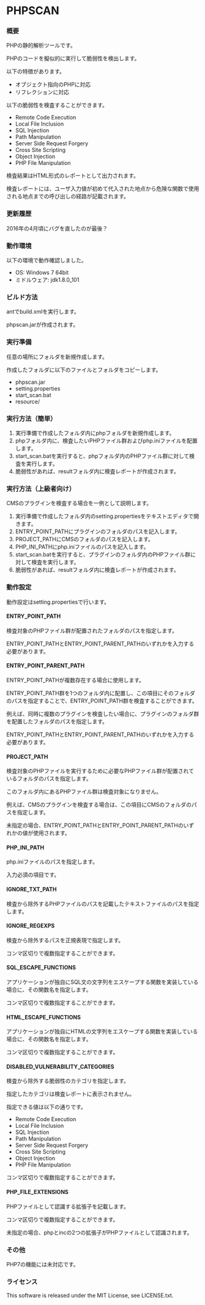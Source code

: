 # PHPSCAN

### 概要

PHPの静的解析ツールです。

PHPのコードを擬似的に実行して脆弱性を検出します。

以下の特徴があります。

* オブジェクト指向のPHPに対応
* リフレクションに対応

以下の脆弱性を検査することができます。

* Remote Code Execution
* Local File Inclusion
* SQL Injection
* Path Manipulation
* Server Side Request Forgery
* Cross Site Scripting
* Object Injection
* PHP File Manipulation

検査結果はHTML形式のレポートとして出力されます。

検査レポートには、ユーザ入力値が初めて代入された地点から危険な関数で使用される地点までの呼び出しの経路が記載されます。

### 更新履歴

2016年の4月頃にバグを直したのが最後？

### 動作環境

以下の環境で動作確認しました。

* OS: Windows 7 64bit
* ミドルウェア: jdk1.8.0_101

### ビルド方法

antでbuild.xmlを実行します。

phpscan.jarが作成されます。

### 実行準備

任意の場所にフォルダを新規作成します。

作成したフォルダに以下のファイルとフォルダをコピーします。

* phpscan.jar
* setting.properties
* start_scan.bat
* resource/

### 実行方法（簡単）

1. 実行準備で作成したフォルダ内にphpフォルダを新規作成します。
2. phpフォルダ内に、検査したいPHPファイル群およびphp.iniファイルを配置します。
3. start_scan.batを実行すると、phpフォルダ内のPHPファイル群に対して検査を実行します。
4. 脆弱性があれば、resultフォルダ内に検査レポートが作成されます。

### 実行方法（上級者向け）

CMSのプラグインを検査する場合を一例として説明します。

1. 実行準備で作成したフォルダ内のsetting.propertiesをテキストエディタで開きます。
2. ENTRY_POINT_PATHにプラグインのフォルダのパスを記入します。
3. PROJECT_PATHにCMSのフォルダのパスを記入します。
4. PHP_INI_PATHにphp.iniファイルのパスを記入します。
5. start_scan.batを実行すると、プラグインのフォルダ内のPHPファイル群に対して検査を実行します。
6. 脆弱性があれば、resultフォルダ内に検査レポートが作成されます。

### 動作設定

動作設定はsetting.propertiesで行います。

#### ENTRY_POINT_PATH

検査対象のPHPファイル群が配置されたフォルダのパスを指定します。

ENTRY_POINT_PATHとENTRY_POINT_PARENT_PATHのいずれかを入力する必要があります。

#### ENTRY_POINT_PARENT_PATH

ENTRY_POINT_PATHが複数存在する場合に使用します。

ENTRY_POINT_PATH群を1つのフォルダ内に配置し、この項目にそのフォルダのパスを指定することで、ENTRY_POINT_PATH群を検査することができます。

例えば、同時に複数のプラグインを検査したい場合に、プラグインのフォルダ群を配置したフォルダのパスを指定します。

ENTRY_POINT_PATHとENTRY_POINT_PARENT_PATHのいずれかを入力する必要があります。

#### PROJECT_PATH

検査対象のPHPファイルを実行するために必要なPHPファイル群が配置されているフォルダのパスを指定します。

このフォルダ内にあるPHPファイル群は検査対象になりません。

例えば、CMSのプラグインを検査する場合は、この項目にCMSのフォルダのパスを指定します。

未指定の場合、ENTRY_POINT_PATHとENTRY_POINT_PARENT_PATHのいずれかの値が使用されます。

#### PHP_INI_PATH

php.iniファイルのパスを指定します。

入力必須の項目です。

#### IGNORE_TXT_PATH

検査から除外するPHPファイルのパスを記載したテキストファイルのパスを指定します。

#### IGNORE_REGEXPS

検査から除外するパスを正規表現で指定します。

コンマ区切りで複数指定することができます。

#### SQL_ESCAPE_FUNCTIONS

アプリケーションが独自にSQL文の文字列をエスケープする関数を実装している場合に、その関数名を指定します。

コンマ区切りで複数指定することができます。

#### HTML_ESCAPE_FUNCTIONS

アプリケーションが独自にHTMLの文字列をエスケープする関数を実装している場合に、その関数名を指定します。

コンマ区切りで複数指定することができます。

#### DISABLED_VULNERABILITY_CATEGORIES

検査から除外する脆弱性のカテゴリを指定します。

指定したカテゴリは検査レポートに表示されません。

指定できる値は以下の通りです。

* Remote Code Execution
* Local File Inclusion
* SQL Injection
* Path Manipulation
* Server Side Request Forgery
* Cross Site Scripting
* Object Injection
* PHP File Manipulation

コンマ区切りで複数指定することができます。

#### PHP_FILE_EXTENSIONS

PHPファイルとして認識する拡張子を記載します。

コンマ区切りで複数指定することができます。

未指定の場合、phpとincの2つの拡張子がPHPファイルとして認識されます。

### その他

PHP7の機能には未対応です。

### ライセンス

This software is released under the MIT License, see LICENSE.txt.

